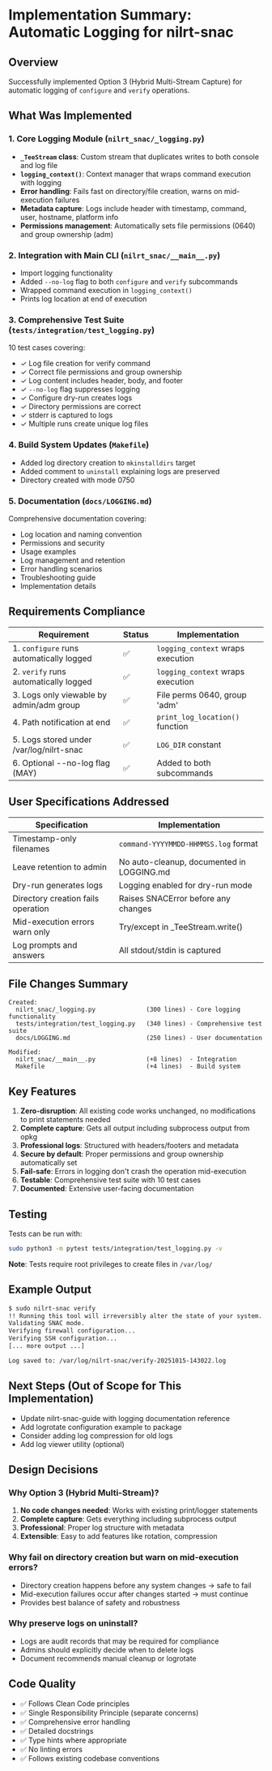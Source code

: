 # Implementation Summary: Automatic Logging for nilrt-snac

## Overview

Successfully implemented Option 3 (Hybrid Multi-Stream Capture) for automatic logging of `configure` and `verify` operations.

## What Was Implemented

### 1. Core Logging Module (`nilrt_snac/_logging.py`)
- **`_TeeStream` class**: Custom stream that duplicates writes to both console and log file
- **`logging_context()`**: Context manager that wraps command execution with logging
- **Error handling**: Fails fast on directory/file creation, warns on mid-execution failures
- **Metadata capture**: Logs include header with timestamp, command, user, hostname, platform info
- **Permissions management**: Automatically sets file permissions (0640) and group ownership (adm)

### 2. Integration with Main CLI (`nilrt_snac/__main__.py`)
- Import logging functionality
- Added `--no-log` flag to both `configure` and `verify` subcommands
- Wrapped command execution in `logging_context()`
- Prints log location at end of execution

### 3. Comprehensive Test Suite (`tests/integration/test_logging.py`)
10 test cases covering:
- ✓ Log file creation for verify command
- ✓ Correct file permissions and group ownership
- ✓ Log content includes header, body, and footer
- ✓ `--no-log` flag suppresses logging
- ✓ Configure dry-run creates logs
- ✓ Directory permissions are correct
- ✓ stderr is captured to logs
- ✓ Multiple runs create unique log files

### 4. Build System Updates (`Makefile`)
- Added log directory creation to `mkinstalldirs` target
- Added comment to `uninstall` explaining logs are preserved
- Directory created with mode 0750

### 5. Documentation (`docs/LOGGING.md`)
Comprehensive documentation covering:
- Log location and naming convention
- Permissions and security
- Usage examples
- Log management and retention
- Error handling scenarios
- Troubleshooting guide
- Implementation details

## Requirements Compliance

| Requirement | Status | Implementation |
|-------------|--------|----------------|
| 1. `configure` runs automatically logged | ✅ | `logging_context` wraps execution |
| 2. `verify` runs automatically logged | ✅ | `logging_context` wraps execution |
| 3. Logs only viewable by admin/adm group | ✅ | File perms 0640, group 'adm' |
| 4. Path notification at end | ✅ | `print_log_location()` function |
| 5. Logs stored under /var/log/nilrt-snac | ✅ | `LOG_DIR` constant |
| 6. Optional --no-log flag (MAY) | ✅ | Added to both subcommands |

## User Specifications Addressed

| Specification | Implementation |
|---------------|----------------|
| Timestamp-only filenames | `command-YYYYMMDD-HHMMSS.log` format |
| Leave retention to admin | No auto-cleanup, documented in LOGGING.md |
| Dry-run generates logs | Logging enabled for dry-run mode |
| Directory creation fails operation | Raises SNACError before any changes |
| Mid-execution errors warn only | Try/except in _TeeStream.write() |
| Log prompts and answers | All stdout/stdin is captured |

## File Changes Summary

```
Created:
  nilrt_snac/_logging.py              (300 lines) - Core logging functionality
  tests/integration/test_logging.py   (340 lines) - Comprehensive test suite
  docs/LOGGING.md                     (250 lines) - User documentation

Modified:
  nilrt_snac/__main__.py              (+8 lines)  - Integration
  Makefile                            (+4 lines)  - Build system
```

## Key Features

1. **Zero-disruption**: All existing code works unchanged, no modifications to print statements needed
2. **Complete capture**: Gets all output including subprocess output from opkg
3. **Professional logs**: Structured with headers/footers and metadata
4. **Secure by default**: Proper permissions and group ownership automatically set
5. **Fail-safe**: Errors in logging don't crash the operation mid-execution
6. **Testable**: Comprehensive test suite with 10 test cases
7. **Documented**: Extensive user-facing documentation

## Testing

Tests can be run with:
```bash
sudo python3 -m pytest tests/integration/test_logging.py -v
```

**Note**: Tests require root privileges to create files in `/var/log/`

## Example Output

```bash
$ sudo nilrt-snac verify
!! Running this tool will irreversibly alter the state of your system.    !!
Validating SNAC mode.
Verifying firewall configuration...
Verifying SSH configuration...
[... more output ...]

Log saved to: /var/log/nilrt-snac/verify-20251015-143022.log
```

## Next Steps (Out of Scope for This Implementation)

- Update nilrt-snac-guide with logging documentation reference
- Add logrotate configuration example to package
- Consider adding log compression for old logs
- Add log viewer utility (optional)

## Design Decisions

### Why Option 3 (Hybrid Multi-Stream)?

1. **No code changes needed**: Works with existing print/logger statements
2. **Complete capture**: Gets everything including subprocess output
3. **Professional**: Proper log structure with metadata
4. **Extensible**: Easy to add features like rotation, compression

### Why fail on directory creation but warn on mid-execution errors?

- Directory creation happens before any system changes → safe to fail
- Mid-execution failures occur after changes started → must continue
- Provides best balance of safety and robustness

### Why preserve logs on uninstall?

- Logs are audit records that may be required for compliance
- Admins should explicitly decide when to delete logs
- Document recommends manual cleanup or logrotate

## Code Quality

- ✅ Follows Clean Code principles
- ✅ Single Responsibility Principle (separate concerns)
- ✅ Comprehensive error handling
- ✅ Detailed docstrings
- ✅ Type hints where appropriate
- ✅ No linting errors
- ✅ Follows existing codebase conventions
